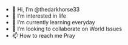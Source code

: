 - 👋 Hi, I’m @thedarkhorse33
- 👀 I’m interested in life
- 🌱 I’m currently learning everyday
- 💞️ I’m looking to collaborate on World Issues
- 📫 How to reach me Pray

<!---
thedarkhorse33/thedarkhorse33 is a ✨ special ✨ repository because its `README.md` (this file) appears on your GitHub profile.
You can click the Preview link to take a look at your changes.
--->
